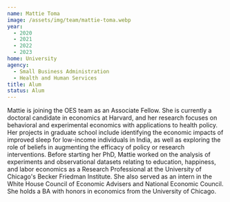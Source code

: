 ```yaml
---
name: Mattie Toma
image: /assets/img/team/mattie-toma.webp
year:
  - 2020
  - 2021
  - 2022
  - 2023
home: University
agency:
  - Small Business Administration
  - Health and Human Services
title: Alum
status: Alum
---
```

Mattie is joining the OES team as an Associate Fellow. She is currently a doctoral candidate in economics at Harvard, and her research focuses on behavioral and experimental economics with applications to health policy. Her projects in graduate school include identifying the economic impacts of improved sleep for low-income individuals in India, as well as exploring the role of beliefs in augmenting the efficacy of policy or research interventions. Before starting her PhD, Mattie worked on the analysis of experiments and observational datasets relating to education, happiness, and labor economics as a Research Professional at the University of Chicago's Becker Friedman Institute. She also served as an intern in the White House Council of Economic Advisers and National Economic Council. She holds a BA with honors in economics from the University of Chicago. 
